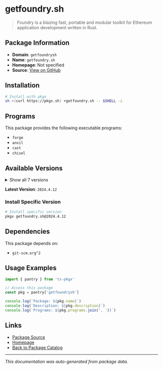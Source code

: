 # getfoundry.sh

> Foundry is a blazing fast, portable and modular toolkit for Ethereum application development written in Rust.

## Package Information

- **Domain**: `getfoundrysh`
- **Name**: `getfoundry.sh`
- **Homepage**: Not specified
- **Source**: [View on GitHub](https://github.com/pkgxdev/pantry/tree/main/projects/getfoundry.sh/package.yml)

## Installation

```bash
# Install with pkgx
sh <(curl https://pkgx.sh) +getfoundry.sh -- $SHELL -i
```

## Programs

This package provides the following executable programs:

- `forge`
- `anvil`
- `cast`
- `chisel`

## Available Versions

<details>
<summary>Show all 7 versions</summary>

- `2024.4.12`, `2023.12.7`, `2023.7.16`, `1.2.0`, `1.1.0`
- `1.0.0`, `0.3.0`

</details>

**Latest Version**: `2024.4.12`

### Install Specific Version

```bash
# Install specific version
pkgx getfoundry.sh@2024.4.12
```

## Dependencies

This package depends on:

- `git-scm.org^2`

## Usage Examples

```typescript
import { pantry } from 'ts-pkgx'

// Access this package
const pkg = pantry['getfoundrysh']

console.log(`Package: ${pkg.name}`)
console.log(`Description: ${pkg.description}`)
console.log(`Programs: ${pkg.programs.join(', ')}`)
```

## Links

- [Package Source](https://github.com/pkgxdev/pantry/tree/main/projects/getfoundry.sh/package.yml)
- [Homepage](#)
- [Back to Package Catalog](../package-catalog.md)

---

*This documentation was auto-generated from package data.*
